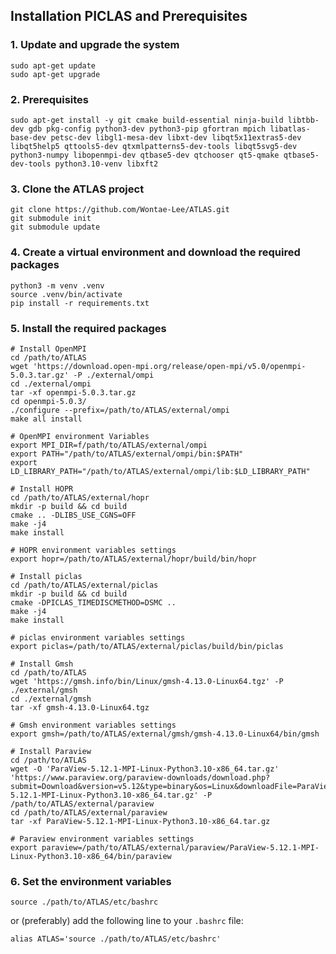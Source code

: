 ## Installation PICLAS and Prerequisites


### 1. Update and upgrade the system

```shell
sudo apt-get update
sudo apt-get upgrade
```

### 2. Prerequisites

```shell
sudo apt-get install -y git cmake build-essential ninja-build libtbb-dev gdb pkg-config python3-dev python3-pip gfortran mpich libatlas-base-dev petsc-dev libgl1-mesa-dev libxt-dev libqt5x11extras5-dev libqt5help5 qttools5-dev qtxmlpatterns5-dev-tools libqt5svg5-dev python3-numpy libopenmpi-dev qtbase5-dev qtchooser qt5-qmake qtbase5-dev-tools python3.10-venv libxft2 
```

### 3. Clone the ATLAS project

```shell
git clone https://github.com/Wontae-Lee/ATLAS.git
git submodule init 
git submodule update
```

### 4. Create a virtual environment and download the required packages

```shell
python3 -m venv .venv
source .venv/bin/activate
pip install -r requirements.txt
```

### 5. Install the required packages

```shell
# Install OpenMPI
cd /path/to/ATLAS
wget 'https://download.open-mpi.org/release/open-mpi/v5.0/openmpi-5.0.3.tar.gz' -P ./external/ompi
cd ./external/ompi
tar -xf openmpi-5.0.3.tar.gz
cd openmpi-5.0.3/
./configure --prefix=/path/to/ATLAS/external/ompi
make all install

# OpenMPI environment Variables
export MPI_DIR=f/path/to/ATLAS/external/ompi
export PATH="/path/to/ATLAS/external/ompi/bin:$PATH"
export LD_LIBRARY_PATH="/path/to/ATLAS/external/ompi/lib:$LD_LIBRARY_PATH"

# Install HOPR
cd /path/to/ATLAS/external/hopr
mkdir -p build && cd build
cmake .. -DLIBS_USE_CGNS=OFF
make -j4
make install

# HOPR environment variables settings
export hopr=/path/to/ATLAS/external/hopr/build/bin/hopr

# Install piclas
cd /path/to/ATLAS/external/piclas
mkdir -p build && cd build
cmake -DPICLAS_TIMEDISCMETHOD=DSMC ..
make -j4
make install

# piclas environment variables settings
export piclas=/path/to/ATLAS/external/piclas/build/bin/piclas

# Install Gmsh
cd /path/to/ATLAS
wget 'https://gmsh.info/bin/Linux/gmsh-4.13.0-Linux64.tgz' -P ./external/gmsh
cd ./external/gmsh
tar -xf gmsh-4.13.0-Linux64.tgz

# Gmsh environment variables settings
export gmsh=/path/to/ATLAS/external/gmsh/gmsh-4.13.0-Linux64/bin/gmsh

# Install Paraview
cd /path/to/ATLAS
wget -O 'ParaView-5.12.1-MPI-Linux-Python3.10-x86_64.tar.gz' 'https://www.paraview.org/paraview-downloads/download.php?submit=Download&version=v5.12&type=binary&os=Linux&downloadFile=ParaView-5.12.1-MPI-Linux-Python3.10-x86_64.tar.gz' -P /path/to/ATLAS/external/paraview
cd /path/to/ATLAS/external/paraview
tar -xf ParaView-5.12.1-MPI-Linux-Python3.10-x86_64.tar.gz

# Paraview environment variables settings
export paraview=/path/to/ATLAS/external/paraview/ParaView-5.12.1-MPI-Linux-Python3.10-x86_64/bin/paraview
```

### 6. Set the environment variables

```shell
source ./path/to/ATLAS/etc/bashrc
```

or (preferably) add the following line to your `.bashrc` file:

```shell
alias ATLAS='source ./path/to/ATLAS/etc/bashrc'
```

